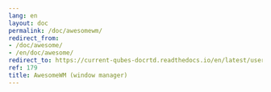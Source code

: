 ```yaml
---
lang: en
layout: doc
permalink: /doc/awesomewm/
redirect_from:
- /doc/awesome/
- /en/doc/awesome/
redirect_to: https://current-qubes-docrtd.readthedocs.io/en/latest/user/advanced-topics/awesomewm.html
ref: 179
title: AwesomeWM (window manager)
---
```

